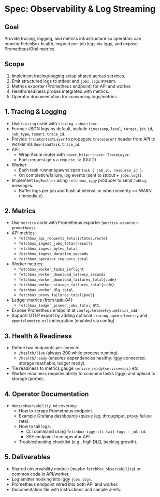 # Spec: Observability & Log Streaming

## Goal
Provide tracing, logging, and metrics infrastructure so operators can monitor FetchBox health, inspect per-job logs via Iggy, and expose Prometheus/Otel metrics.

## Scope
1. Implement tracing/logging setup shared across services.
2. Emit structured logs to stdout and `jobs.logs` stream.
3. Metrics exporter (Prometheus endpoint) for API and worker.
4. Health/readiness probes integrated with metrics.
5. Operator documentation for consuming logs/metrics.

## 1. Tracing & Logging
- Use `tracing` crate with `tracing_subscriber`.
- Format: JSON logs by default, include `timestamp`, `level`, `target`, `job_id`, `job_type`, `tenant`, `trace_id`.
- Provide `TraceContextLayer` to propagate `traceparent` header from API to worker via `DownloadTask.trace_id`.
- API:
  - Wrap Axum router with `tower_http::trace::TraceLayer`.
  - Each request gets a `request_id` (UUID).
- Worker:
  - Each task runner spawns span `task { job_id, resource_id }`.
  - On completion/failure, log events (sent to stdout + `jobs.logs`).
- Implement `LogEmitter` using `fetchbox_iggy` producer to send `JobLog` messages.
  - Buffer logs per job and flush at interval or when severity >= WARN (immediate).

## 2. Metrics
- Use `metrics` crate with Prometheus exporter (`metrics-exporter-prometheus`).
- API metrics:
  - `fetchbox_api_requests_total{status,route}`
  - `fetchbox_ingest_jobs_total{result}`
  - `fetchbox_ingest_bytes_total`
  - `fetchbox_ingest_duration_seconds`
  - `fetchbox_operator_requests_total`
- Worker metrics:
  - `fetchbox_worker_tasks_inflight`
  - `fetchbox_worker_download_latency_seconds`
  - `fetchbox_worker_download_failures_total{code}`
  - `fetchbox_worker_storage_failures_total{code}`
  - `fetchbox_worker_dlq_total`
  - `fetchbox_proxy_failures_total{pool}`
- Ledger metrics (from task_04):
  - `fetchbox_ledger_pruned_jobs_total`, etc.
- Expose Prometheus endpoint at `config.telemetry.metrics_addr`.
- Support OTLP export by adding optional `tracing_opentelemetry` and `opentelemetry-otlp` integration (enabled via config).

## 3. Health & Readiness
- Define two endpoints per service:
  - `/health/live` (always 200 while process running).
  - `/health/ready` (ensures dependencies healthy: Iggy connected, storage reachable, ledger ready).
- Tie readiness to metrics gauge `service_ready{service=api}` etc.
- Worker readiness requires ability to consume tasks (Iggy) and upload to storage (probe).

## 4. Operator Documentation
- `docs/observability.md` covering:
  - How to scrape Prometheus endpoint.
  - Example Grafana dashboards (queue lag, throughput, proxy failure rate).
  - How to tail logs:
    - CLI command using `fetchbox-iggy-cli tail-logs --job-id`.
    - SSE endpoint from operator API.
  - Troubleshooting checklist (e.g., high DLQ, backlog growth).

## 5. Deliverables
- Shared observability module (maybe `fetchbox_observability`) or common code in API/worker.
- Log emitter hooking into Iggy `jobs.logs`.
- Prometheus endpoint wired into both API and worker.
- Documentation file with instructions and sample alerts.
